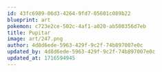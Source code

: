 ```yaml
---
id: 43fc6989-06d3-4264-9fd7-05601c089b22
blueprint: art
pokemon: c723e2ce-502c-4af1-a020-ab500356d7eb
title: Pupitar
image: art/247.png
author: 4d8d6ede-5963-429f-9c2f-74b897007e0c
updated_by: 4d8d6ede-5963-429f-9c2f-74b897007e0c
updated_at: 1716594945
---
```

